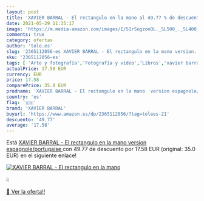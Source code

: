 ```yaml
---
layout: post
title: 'XAVIER BARRAL - El rectangulo en la mano al 49.77 % de descuento'
date: 2021-05-29 11:35:17
image: 'https://m.media-amazon.com/images/I/51rSogzonOL._SL500_._SL400_.jpg'
comments: true
category: ofertas
author: 'tole.es'
slug: '2365112056-es XAVIER BARRAL - El rectangulo en la mano version...'
sku: '2365112056-es'
tags: [ 'Arte y fotografía','Fotografía y vídeo','Libros','xavier barral', ]
actualPrice: 17.58 EUR
currency: EUR
price: 17.58
comparePrice: 35.0 EUR
prodname: 'XAVIER BARRAL - El rectangulo en la mano  version espagnole/portugaise '
country: 'es'
flag: '🇪🇸'
brand: 'XAVIER BARRAL'
buyurl: 'https://www.amazon.es/dp/2365112056/?tag=tolees-21'
descuento: '49.77'
average: '17.58'
---
```


Está [XAVIER BARRAL - El rectangulo en la mano  version espagnole/portugaise ](https://www.amazon.es/dp/2365112056/?tag=tolees-21) con 49.77 de descuento por 17.58 EUR (original: 35.0 EUR) en el siguiente enlace!

[![XAVIER BARRAL - El rectangulo en la mano](https://m.media-amazon.com/images/I/51rSogzonOL._SL500_._SL400_.jpg)](https://www.amazon.es/dp/2365112056/?tag=tolees-21)

ℹ️:


[🛒 Ver la oferta!!](https://www.amazon.es/dp/2365112056/?tag=tolees-21)
